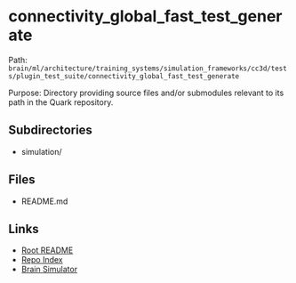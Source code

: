# connectivity_global_fast_test_generate

Path: `brain/ml/architecture/training_systems/simulation_frameworks/cc3d/tests/plugin_test_suite/connectivity_global_fast_test_generate`

Purpose: Directory providing source files and/or submodules relevant to its path in the Quark repository.

## Subdirectories
- simulation/

## Files
- README.md

## Links
- [Root README](../../../../../../../../README.md)
- [Repo Index](../../../../../../../../repo_index.json)
- [Brain Simulator](../../../../../../../../brain/architecture/brain_simulator.py)
